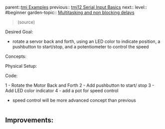parent::[tmi Examples](Personal%20Folders/that_marouk_ish/tmi%20Examples.md)
previous:: [tmi12 Serial Input Basics](../../tmi12%20Serial%20Input%20Basics.md)
next::
level:: #beginner 
garden-topic:: [Multitasking and non blocking delays](../../Multitasking%20and%20non%20blocking%20delays.md)

>  (source)

Desired Goal:
- rotate a servor back and forth, using an LED color to indicate position, a pushbutton to start/stop, and a potentiometer to control the speed

Concepts:


Physical Setup:



Code:

1 - Rotate the Motor Back and Forth
2 - Add pushbutton to start/ stop
3 - Add LED color indicator
4 - add a pot for speed control
- speed control will be more advanced concept than previous

``` c

```

Improvements:
- 